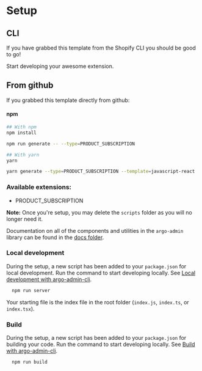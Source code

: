 # Setup

## CLI
If you have grabbed this template from the Shopify CLI you should be good to go!

Start developing your awesome extension.


## From github
If you grabbed this template directly from github:

#### npm
```bash
## With npm
npm install

npm run generate -- --type=PRODUCT_SUBSCRIPTION

## With yarn
yarn

yarn generate --type=PRODUCT_SUBSCRIPTION --template=javascript-react
```

### Available extensions:
  - PRODUCT_SUBSCRIPTION

**Note:**
Once you're setup, you may delete the `scripts` folder as you will no longer need it.

Documentation on all of the components and utilities in the `argo-admin` library can be found in the [docs folder](./docs).

### Local development

During the setup, a new script has been added to your `package.json` for local development. Run the command to start developing locally. See [Local development with argo-admin-cli](https://www.npmjs.com/package/@shopify/argo-admin-cli#local-development).

```bash
  npm run server
```

Your starting file is the index file in the root folder (`index.js`, `index.ts`, or `index.tsx`).

### Build

During the setup, a new script has been added to your `package.json` for building your code. Run the command to start developing locally. See [Build with argo-admin-cli](https://www.npmjs.com/package/@shopify/argo-admin-cli#build).

```bash
  npm run build
```
